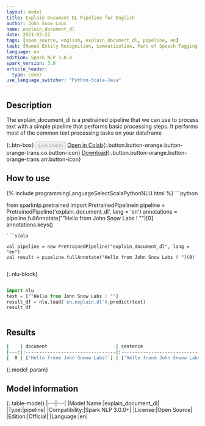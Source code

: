 ```yaml
---
layout: model
title: Explain Document DL Pipeline for English
author: John Snow Labs
name: explain_document_dl
date: 2021-03-22
tags: [open_source, english, explain_document_dl, pipeline, en]
task: [Named Entity Recognition, Lemmatization, Part of Speech Tagging]
language: en
edition: Spark NLP 3.0.0
spark_version: 3.0
article_header:
  type: cover
use_language_switcher: "Python-Scala-Java"
---
```


## Description

The explain_document_dl is a pretrained pipeline that we can use to process text with a simple pipeline that performs basic processing steps.
         It performs most of the common text processing tasks on your dataframe

{:.btn-box}
<button class="button button-orange" disabled>Live Demo</button>
[Open in Colab](https://colab.research.google.com/github/JohnSnowLabs/spark-nlp-workshop/blob/2da56c087da53a2fac1d51774d49939e05418e57/jupyter/annotation/english/explain-document-dl/Explain%20Document%20DL.ipynb){:.button.button-orange.button-orange-trans.co.button-icon}
[Download](https://s3.amazonaws.com/auxdata.johnsnowlabs.com/public/models/explain_document_dl_en_3.0.0_3.0_1616416274835.zip){:.button.button-orange.button-orange-trans.arr.button-icon}

## How to use



<div class="tabs-box" markdown="1">
{% include programmingLanguageSelectScalaPythonNLU.html %}
```python

from sparknlp.pretrained import PretrainedPipelinein
pipeline = PretrainedPipeline('explain_document_dl', lang = 'en')
annotations =  pipeline.fullAnnotate(""Hello from John Snow Labs ! "")[0]
annotations.keys()

```
```scala

val pipeline = new PretrainedPipeline("explain_document_dl", lang = "en")
val result = pipeline.fullAnnotate("Hello from John Snow Labs ! ")(0)


```

{:.nlu-block}
```python

import nlu
text = [""Hello from John Snow Labs ! ""]
result_df = nlu.load('en.explain.dl').predict(text)
result_df
    
```
</div>

## Results

```bash
|    | document                         | sentence                         | token                                            | checked                                         | lemma                                           | stem                                           | pos                                    | embeddings                   | ner                                                    | entities                         |
|---:|:---------------------------------|:---------------------------------|:-------------------------------------------------|:------------------------------------------------|:------------------------------------------------|:-----------------------------------------------|:---------------------------------------|:-----------------------------|:-------------------------------------------------------|:---------------------------------|
|  0 | ['Hello fronm John Snwow Labs!'] | ['Hello fronm John Snwow Labs!'] | ['Hello', 'fronm', 'John', 'Snwow', 'Labs', '!'] | ['Hello', 'front', 'John', 'Snow', 'Labs', '!'] | ['Hello', 'front', 'John', 'Snow', 'Labs', '!'] | ['hello', 'front', 'john', 'snow', 'lab', '!'] | ['UH', 'NN', 'NNP', 'NNP', 'NNP', '.'] | [[0.2668800055980682,.,...]] | ['B-ORG', 'I-ORG', 'I-ORG', 'I-ORG', 'I-ORG', 'I-ORG'] | ['Hello fronm John Snwow Labs!'] ||    | document   | sentence   | token     | checked   | lemma     | stem      | pos    | embeddings                   | ner       | entities   |

```

{:.model-param}
## Model Information

{:.table-model}
|---|---|
|Model Name:|explain_document_dl|
|Type:|pipeline|
|Compatibility:|Spark NLP 3.0.0+|
|License:|Open Source|
|Edition:|Official|
|Language:|en|